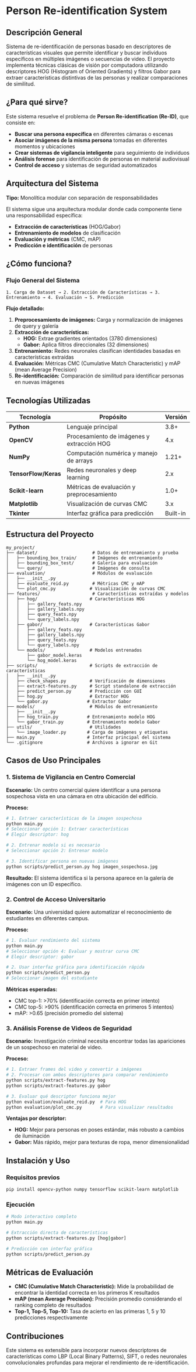# Person Re-identification System

## Descripción General

Sistema de re-identificación de personas basado en descriptores de características visuales que permite identificar y buscar individuos específicos en múltiples imágenes o secuencias de video. El proyecto implementa técnicas clásicas de visión por computadora utilizando descriptores HOG (Histogram of Oriented Gradients) y filtros Gabor para extraer características distintivas de las personas y realizar comparaciones de similitud.

## ¿Para qué sirve?

Este sistema resuelve el problema de **Person Re-identification (Re-ID)**, que consiste en:

- **Buscar una persona específica** en diferentes cámaras o escenas
- **Asociar imágenes de la misma persona** tomadas en diferentes momentos y ubicaciones
- **Crear sistemas de vigilancia inteligente** para seguimiento de individuos
- **Análisis forense** para identificación de personas en material audiovisual
- **Control de acceso** y sistemas de seguridad automatizados

## Arquitectura del Sistema

**Tipo:** Monolítica modular con separación de responsabilidades

El sistema sigue una arquitectura modular donde cada componente tiene una responsabilidad específica:
- **Extracción de características** (HOG/Gabor)
- **Entrenamiento de modelos** de clasificación
- **Evaluación y métricas** (CMC, mAP)
- **Predicción e identificación** de personas

## ¿Cómo funciona?

### Flujo General del Sistema

```
1. Carga de Dataset → 2. Extracción de Características → 3. Entrenamiento → 4. Evaluación → 5. Predicción
```

**Flujo detallado:**

1. **Preprocesamiento de imágenes:** Carga y normalización de imágenes de query y galería
2. **Extracción de características:** 
   - **HOG:** Extrae gradientes orientados (3780 dimensiones)
   - **Gabor:** Aplica filtros direccionales (32 dimensiones)
3. **Entrenamiento:** Redes neuronales clasifican identidades basadas en características extraídas
4. **Evaluación:** Métricas CMC (Cumulative Match Characteristic) y mAP (mean Average Precision)
5. **Re-identificación:** Comparación de similitud para identificar personas en nuevas imágenes

## Tecnologías Utilizadas

| Tecnología | Propósito | Versión |
|------------|-----------|---------|
| **Python** | Lenguaje principal | 3.8+ |
| **OpenCV** | Procesamiento de imágenes y extracción HOG | 4.x |
| **NumPy** | Computación numérica y manejo de arrays | 1.21+ |
| **TensorFlow/Keras** | Redes neuronales y deep learning | 2.x |
| **Scikit-learn** | Métricas de evaluación y preprocesamiento | 1.0+ |
| **Matplotlib** | Visualización de curvas CMC | 3.x |
| **Tkinter** | Interfaz gráfica para predicción | Built-in |

## Estructura del Proyecto

```
my_project/
├── dataset/                     # Datos de entrenamiento y prueba
│   ├── bounding_box_train/      # Imágenes de entrenamiento
│   ├── bounding_box_test/       # Galería para evaluación
│   └── query/                   # Imágenes de consulta
├── evaluation/                  # Módulos de evaluación
│   ├── __init__.py
│   ├── evaluate_reid.py         # Métricas CMC y mAP
│   └── plot_cmc.py             # Visualización de curvas CMC
├── features/                    # Características extraídas y modelos
│   ├── hog/                    # Características HOG
│   │   ├── gallery_feats.npy
│   │   ├── gallery_labels.npy
│   │   ├── query_feats.npy
│   │   └── query_labels.npy
│   ├── gabor/                  # Características Gabor
│   │   ├── gallery_feats.npy
│   │   ├── gallery_labels.npy
│   │   ├── query_feats.npy
│   │   └── query_labels.npy
│   └── models/                 # Modelos entrenados
│       ├── gabor_model.keras
│       └── hog_model.keras
├── scripts/                    # Scripts de extracción de características
│   ├── __init__.py
│   ├── check_shapes.py         # Verificación de dimensiones
│   ├── extract-features.py     # Script standalone de extracción
│   ├── predict_person.py       # Predicción con GUI
│   ├── hog.py                  # Extractor HOG
│   └── gabor.py               # Extractor Gabor
├── models/                     # Módulos de entrenamiento
│   ├── __init__.py
│   ├── hog_train.py           # Entrenamiento modelo HOG
│   └── gabor_train.py         # Entrenamiento modelo Gabor
├── utils/                      # Utilidades
│   └── image_loader.py        # Carga de imágenes y etiquetas
├── main.py                    # Interfaz principal del sistema
└── .gitignore                 # Archivos a ignorar en Git
```

## Casos de Uso Principales

### 1. Sistema de Vigilancia en Centro Comercial

**Escenario:** Un centro comercial quiere identificar a una persona sospechosa vista en una cámara en otra ubicación del edificio.

**Proceso:**
```bash
# 1. Extraer características de la imagen sospechosa
python main.py
# Seleccionar opción 1: Extraer características
# Elegir descriptor: hog

# 2. Entrenar modelo si es necesario
# Seleccionar opción 2: Entrenar modelo

# 3. Identificar persona en nuevas imágenes
python scripts/predict_person.py hog imagen_sospechosa.jpg
```

**Resultado:** El sistema identifica si la persona aparece en la galería de imágenes con un ID específico.

### 2. Control de Acceso Universitario

**Escenario:** Una universidad quiere automatizar el reconocimiento de estudiantes en diferentes campus.

**Proceso:**
```bash
# 1. Evaluar rendimiento del sistema
python main.py
# Seleccionar opción 4: Evaluar y mostrar curva CMC
# Elegir descriptor: gabor

# 2. Usar interfaz gráfica para identificación rápida
python scripts/predict_person.py
# Seleccionar imagen del estudiante
```

**Métricas esperadas:**
- CMC top-1: >70% (identificación correcta en primer intento)
- CMC top-5: >90% (identificación correcta en primeros 5 intentos)
- mAP: >0.65 (precisión promedio del sistema)

### 3. Análisis Forense de Videos de Seguridad

**Escenario:** Investigación criminal necesita encontrar todas las apariciones de un sospechoso en material de video.

**Proceso:**
```bash
# 1. Extraer frames del video y convertir a imágenes
# 2. Procesar con ambos descriptores para comparar rendimiento
python scripts/extract-features.py hog
python scripts/extract-features.py gabor

# 3. Evaluar qué descriptor funciona mejor
python evaluation/evaluate_reid.py  # Para HOG
python evaluation/plot_cmc.py       # Para visualizar resultados
```

**Ventajas por descriptor:**
- **HOG:** Mejor para personas en poses estándar, más robusto a cambios de iluminación
- **Gabor:** Más rápido, mejor para texturas de ropa, menor dimensionalidad

## Instalación y Uso

### Requisitos previos
```bash
pip install opencv-python numpy tensorflow scikit-learn matplotlib
```

### Ejecución
```bash
# Modo interactivo completo
python main.py

# Extracción directa de características
python scripts/extract-features.py [hog|gabor]

# Predicción con interfaz gráfica
python scripts/predict_person.py
```

## Métricas de Evaluación

- **CMC (Cumulative Match Characteristic):** Mide la probabilidad de encontrar la identidad correcta en los primeros K resultados
- **mAP (mean Average Precision):** Precisión promedio considerando el ranking completo de resultados
- **Top-1, Top-5, Top-10:** Tasa de acierto en las primeras 1, 5 y 10 predicciones respectivamente

## Contribuciones

Este sistema es extensible para incorporar nuevos descriptores de características como LBP (Local Binary Patterns), SIFT, o redes neuronales convolucionales profundas para mejorar el rendimiento de re-identificación.